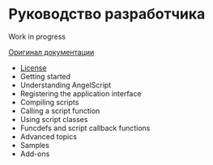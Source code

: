 # Руководство разработчика

Work in progress

[Оригинал документации](https://www.angelcode.com/angelscript/sdk/docs/manual/main_topics.html)

 - [License](https://www.angelcode.com/angelscript/sdk/docs/manual/doc_license.html)
 - Getting started
 - Understanding AngelScript
 - Registering the application interface
 - Compiling scripts
 - Calling a script function
 - Using script classes
 - Funcdefs and script callback functions
 - Advanced topics
 - Samples
 - Add-ons